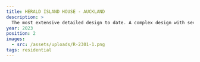 ```yaml
---
title: HERALD ISLAND HOUSE - AUCKLAND
description: >
  The most extensive detailed design to date. A complex design with several levels, zones and large skeleton steel frame. This house will eventually seamlessly blend into its ocean front site and provide a forever home its clients are excited to live in.
year: 2023
position: 2
images:
  - src: /assets/uploads/R-2301-1.png
tags: residential
---
```




